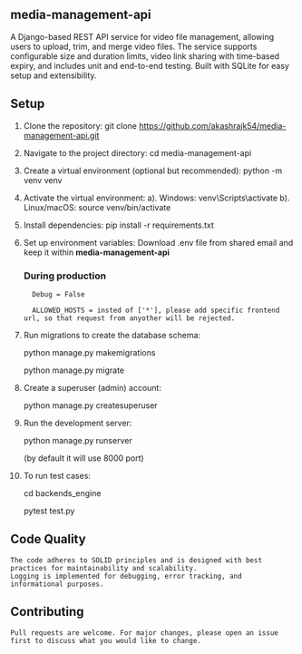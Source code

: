 ## media-management-api
A Django-based REST API service for video file management, allowing users to upload, trim, and merge video files. The service supports configurable size and duration limits, video link sharing with time-based expiry, and includes unit and end-to-end testing. Built with SQLite for easy setup and extensibility.


## Setup

   1. Clone the repository:
       git clone https://github.com/akashrajk54/media-management-api.git

   2. Navigate to the project directory:
       cd media-management-api

   3. Create a virtual environment (optional but recommended):
       python -m venv venv

   4. Activate the virtual environment:
      a). Windows:
          venv\Scripts\activate
      b). Linux/macOS:
          source venv/bin/activate

   5. Install dependencies:
      pip install -r requirements.txt

   6. Set up environment variables:
        Download .env file from shared email and keep it within **media-management-api** 

       ### During production 
            
            Debug = False
        
            ALLOWED_HOSTS = insted of ['*'], please add specific frontend url, so that request from anyother will be rejected.

   7. Run migrations to create the database schema:
      
      python manage.py makemigrations
      
      python manage.py migrate

   8. Create a superuser (admin) account:
      
      python manage.py createsuperuser

   9. Run the development server:
      
      python manage.py runserver
      
      (by default it will use 8000 port)

   10. To run test cases:
       
       cd backends_engine
       
        pytest test.py


## Code Quality

    The code adheres to SOLID principles and is designed with best practices for maintainability and scalability.
    Logging is implemented for debugging, error tracking, and informational purposes.

## Contributing

    Pull requests are welcome. For major changes, please open an issue first to discuss what you would like to change.


